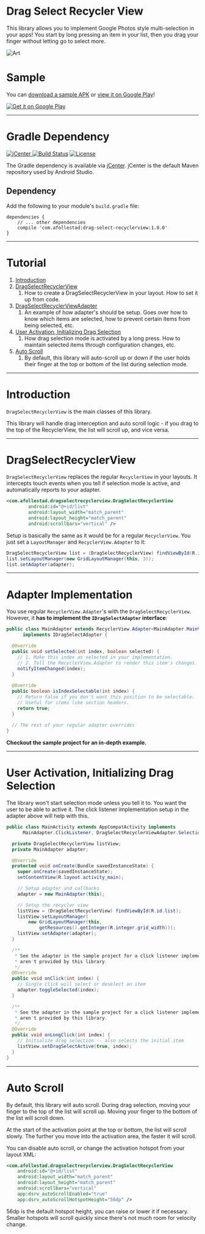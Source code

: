 # Drag Select Recycler View

This library allows you to implement Google Photos style multi-selection in your apps! You start
by long pressing an item in your list, then you drag your finger without letting go to select more.

![Art](https://github.com/afollestad/drag-select-recyclerview/raw/master/art/showcase2.gif)

# Sample

You can [download a sample APK](https://github.com/afollestad/drag-select-recyclerview/raw/master/sample/sample.apk) or 
[view it on Google Play](https://play.google.com/store/apps/details?id=com.afollestad.dragselectrecyclerviewsample)!

<a href="https://play.google.com/store/apps/details?id=com.afollestad.dragselectrecyclerviewsample">
  <img alt="Get it on Google Play"
       src="https://developer.android.com/images/brand/en_generic_rgb_wo_45.png" />
</a>

---

# Gradle Dependency

[ ![jCenter](https://api.bintray.com/packages/drummer-aidan/maven/drag-select-recyclerview/images/download.svg) ](https://bintray.com/drummer-aidan/maven/drag-select-recyclerview/_latestVersion)
[![Build Status](https://travis-ci.org/afollestad/drag-select-recyclerview.svg)](https://travis-ci.org/afollestad/drag-select-recyclerview)
[![License](https://img.shields.io/badge/license-Apache%202-4EB1BA.svg?style=flat-square)](https://www.apache.org/licenses/LICENSE-2.0.html)

The Gradle dependency is available via [jCenter](https://bintray.com/drummer-aidan/maven/material-camera/view).
jCenter is the default Maven repository used by Android Studio.

## Dependency

Add the following to your module's `build.gradle` file:

```Gradle
dependencies {
    // ... other dependencies
    compile 'com.afollestad:drag-select-recyclerview:1.0.0'
}
```

---

# Tutorial

1. [Introduction](https://github.com/afollestad/drag-select-recyclerview#introduction)
2. [DragSelectRecyclerView](https://github.com/afollestad/drag-select-recyclerview#dragselectrecyclerview)
    1. How to create a DragSelectRecyclerView in your layout. How to set it up from code.
3. [DragSelectRecyclerViewAdapter](https://github.com/afollestad/drag-select-recyclerview#dragselectrecyclerviewadapter)
    1. An example of how adapter's should be setup. Goes over how to know which items are selected, how to prevent certain items from being selected, etc.
4. [User Activation, Initializing Drag Selection](https://github.com/afollestad/drag-select-recyclerview#user-activation-initializing-drag-selection)
    1. How drag selection mode is activated by a long press. How to maintain selected items through configuration changes, etc. 
6. [Auto Scroll](https://github.com/afollestad/drag-select-recyclerview#auto-scroll)
    1. By default, this library will auto-scroll up or down if the user holds their finger at the top or bottom of the list during selection mode.

---

# Introduction

`DragSelectRecyclerView` is the main classes of this library.

This library will handle drag interception and auto scroll logic - if you drag to the top of the RecyclerView,
the list will scroll up, and vice versa.

---

# DragSelectRecyclerView

`DragSelectRecyclerView` replaces the regular `RecyclerView` in your layouts. It intercepts touch events
when you tell if selection mode is active, and automatically reports to your adapter.

```xml
<com.afollestad.dragselectrecyclerview.DragSelectRecyclerView
        android:id="@+id/list"
        android:layout_width="match_parent"
        android:layout_height="match_parent"
        android:scrollbars="vertical" />
```

Setup is basically the same as it would be for a regular `RecyclerView`. You just set a `LayoutManager`
and `RecyclerView.Adapter` to it:

```Java
DragSelectRecyclerView list = (DragSelectRecyclerView) findViewById(R.id.list);
list.setLayoutManager(new GridLayoutManager(this, 3));
list.setAdapter(adapter);
```

---

# Adapter Implementation

You use regular `RecyclerView.Adapter`'s with the `DragSelectRecyclerView`. However, it **has to 
implement the `IDragSelectAdapter` interface**:

```java
public class MainAdapter extends RecyclerView.Adapter<MainAdapter.MainViewHolder>
      implements IDragSelectAdapter {

  @Override
  public void setSelected(int index, boolean selected) {
    // 1. Make this index as selected in your implementation.
    // 2. Tell the RecyclerView.Adapter to render this item's changes.
    notifyItemChanged(index);
  }
  
  @Override
  public boolean isIndexSelectable(int index) {
    // Return false if you don't want this position to be selectable.
    // Useful for items like section headers.
    return true;
  }
 
  // The rest of your regular adapter overrides
}
```

**Checkout the sample project for an in-depth example.**

---

# User Activation, Initializing Drag Selection

The library won't start selection mode unless you tell it to. You want the user to be able to active it.
The click listener implementation setup in the adapter above will help with this.

```java
public class MainActivity extends AppCompatActivity implements
      MainAdapter.ClickListener, DragSelectRecyclerViewAdapter.SelectionListener {

  private DragSelectRecyclerView listView;
  private MainAdapter adapter;

  @Override
  protected void onCreate(Bundle savedInstanceState) {
    super.onCreate(savedInstanceState);
    setContentView(R.layout.activity_main);

    // Setup adapter and callbacks
    adapter = new MainAdapter(this);

    // Setup the recycler view
    listView = (DragSelectRecyclerView) findViewById(R.id.list);
    listView.setLayoutManager(
        new GridLayoutManager(this, 
            getResources().getInteger(R.integer.grid_width)));
    listView.setAdapter(adapter);
  }

  /** 
   * See the adapter in the sample project for a click listener implementation. Click listeners 
   * aren't provided by this library.
   */
  @Override
  public void onClick(int index) {
    // Single click will select or deselect an item
    adapter.toggleSelected(index);
  }

  /** 
   * See the adapter in the sample project for a click listener implementation. Click listeners 
   * aren't provided by this library.
   */
  @Override
  public void onLongClick(int index) {
    // Initialize drag selection -- also selects the initial item
    listView.setDragSelectActive(true, index);
  }
}
```

---

# Auto Scroll

By default, this library will auto scroll. During drag selection, moving your finger to the top
of the list will scroll up. Moving your finger to the bottom of the list will scroll down.

At the start of the activation point at the top or bottom, the list will scroll slowly. The further
you move into the activation area, the faster it will scroll.

You can disable auto scroll, or change the activation hotspot from your layout XML:

```xml
<com.afollestad.dragselectrecyclerview.DragSelectRecyclerView
    android:id="@+id/list"
    android:layout_width="match_parent"
    android:layout_height="match_parent"
    android:scrollbars="vertical"
    app:dsrv_autoScrollEnabled="true"
    app:dsrv_autoScrollHotspotHeight="56dp" />
```

56dp is the default hotspot height, you can raise or lower it if necessary. Smaller hotspots will
scroll quickly since there's not much room for velocity change.
